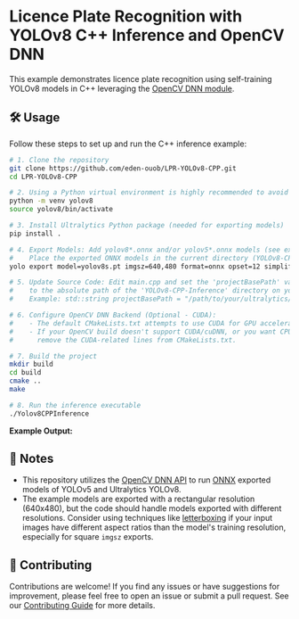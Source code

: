# Licence Plate Recognition with YOLOv8 C++ Inference and OpenCV DNN

This example demonstrates licence plate recognition using self-training YOLOv8 models in C++ leveraging the [OpenCV DNN module](https://docs.opencv.org/4.x/d6/d0f/group__dnn.html).

## 🛠️ Usage

Follow these steps to set up and run the C++ inference example:

```bash
# 1. Clone the repository
git clone https://github.com/eden-ouob/LPR-YOLOv8-CPP.git
cd LPR-YOLOv8-CPP

# 2. Using a Python virtual environment is highly recommended to avoid dependency conflicts.
python -m venv yolov8
source yolov8/bin/activate

# 3. Install Ultralytics Python package (needed for exporting models)
pip install .

# 4. Export Models: Add yolov8*.onnx and/or yolov5*.onnx models (see export instructions below)
#    Place the exported ONNX models in the current directory (YOLOv8-CPP-Inference).
yolo export model=yolov8s.pt imgsz=640,480 format=onnx opset=12 simplify=True device=0 # Example: 640x480 resolution

# 5. Update Source Code: Edit main.cpp and set the 'projectBasePath' variable
#    to the absolute path of the 'YOLOv8-CPP-Inference' directory on your system.
#    Example: std::string projectBasePath = "/path/to/your/ultralytics/examples/YOLOv8-CPP-Inference";

# 6. Configure OpenCV DNN Backend (Optional - CUDA):
#    - The default CMakeLists.txt attempts to use CUDA for GPU acceleration with OpenCV DNN.
#    - If your OpenCV build doesn't support CUDA/cuDNN, or you want CPU inference,
#      remove the CUDA-related lines from CMakeLists.txt.

# 7. Build the project
mkdir build
cd build
cmake ..
make

# 8. Run the inference executable
./Yolov8CPPInference
```

**Example Output:**



## 📝 Notes

- This repository utilizes the [OpenCV DNN API](https://docs.opencv.org/4.x/d6/d0f/group__dnn.html) to run [ONNX](https://onnx.ai/) exported models of YOLOv5 and Ultralytics YOLOv8.
- The example models are exported with a rectangular resolution (640x480), but the code should handle models exported with different resolutions. Consider using techniques like [letterboxing](https://docs.ultralytics.com/modes/predict/#letterbox) if your input images have different aspect ratios than the model's training resolution, especially for square `imgsz` exports.

## 🤝 Contributing

Contributions are welcome! If you find any issues or have suggestions for improvement, please feel free to open an issue or submit a pull request. See our [Contributing Guide](https://docs.ultralytics.com/help/contributing/) for more details.
